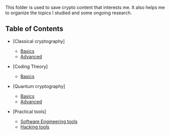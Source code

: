 This folder is used to save crypto content that interests me. It also helps me to organize the topics I studied and some ongoing research.

## Table of Contents

* [Classical cryptography]
	* [Basics](./README_basics-classical.md) 
	* [Advanced](./README_advanced-classical.md)

* [Coding Theory]
	* [Basics](./README_basics-coding-theory.md) 


* [Quantum cryptography]
	* [Basics](./README_basics-quantum.md) 
	* [Advanced](./README_advanced-quantum.md)

* [Practical tools]
	* [Software Engineering tools](./README_sw-tools.md)
	* [Hacking tools](./README_hacking.md)
